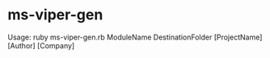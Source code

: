 # ms-viper-gen

Usage: ruby ms-viper-gen.rb ModuleName DestinationFolder [ProjectName] [Author] [Company]
